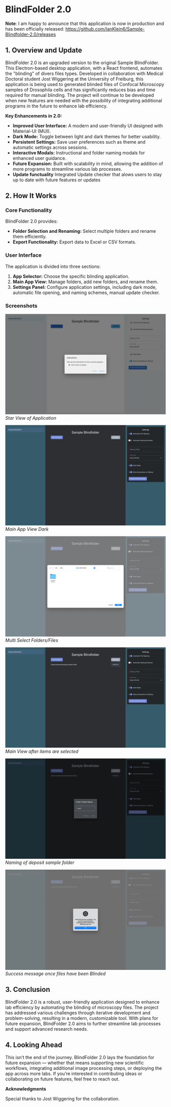 # BlindFolder 2.0

**Note**: I am happy to announce that this application is now in production and has been officially released: https://github.com/IanKlein6/Sample-Blindfolder-2.0/releases

## 1. Overview and Update

BlindFolder 2.0 is an upgraded version to the original Sample BlindFolder. This Electron-based desktop application, with a React frontend, automates the "blinding" of divers files types. Developed in collaboration with Medical Doctoral student Jost Wiggering at the University of Freiburg, this application is being used to generated blinded files of Confocal Microscopy samples of Drosophila cells and has significantly reduces bias and time required for manual blinding. The project will continue to be developed when new features are needed with the possibility of integrating additional programs in the future to enhance lab efficiency.

**Key Enhancements in 2.0:**
- **Improved User Interface:** A modern and user-friendly UI designed with Material-UI (MUI).
- **Dark Mode:** Toggle between light and dark themes for better usability.
- **Persistent Settings:** Save user preferences such as theme and automatic settings across sessions.
- **Interactive Modals:** Instructional and folder naming modals for enhanced user guidance.
- **Future Expansion:** Built with scalability in mind, allowing the addition of more programs to streamline various lab processes.
- **Update functuality** Integrated Update checker that alows users to stay up to date with future features or updates

## 2. How It Works

### Core Functionality

BlindFolder 2.0 provides:
- **Folder Selection and Renaming:** Select multiple folders and rename them efficiently.
- **Export Functionality:** Export data to Excel or CSV formats.

### User Interface

The application is divided into three sections:
1. **App Selector:** Choose the specific blinding application.
2. **Main App View:** Manage folders, add new folders, and rename them.
3. **Settings Panel:** Configure application settings, including dark mode, automatic file opening, and naming schemes, manual update checker.

### Screenshots

![Start View](images_readme/Start_View.png)
*Star View of Application*

![Dark View](images_readme/Main_View_DarkMode.png)
*Main App View Dark*

![Folder Selector](images_readme/Folder_Item_Selector.png)
*Multi Select Folders/Files*

![Items Selected](images_readme/Items_Selected.png)
*Main View after items are selected*

![Deposit Folder Naming](images_readme/Deposit_Folder_Naming.png)
*Naming of deposit sample folder*

![Successful Blinding](images_readme/Sucessful_Blinding.png)
*Success message once files have been Blinded*

## 3. Conclusion

BlindFolder 2.0 is a robust, user-friendly application designed to enhance lab efficiency by automating the blinding of microscopy files. The project has addressed various challenges through iterative development and problem-solving, resulting in a modern, customizable tool. With plans for future expansion, BlindFolder 2.0 aims to further streamline lab processes and support advanced research needs.

## 4. Looking Ahead

This isn’t the end of the journey. BlindFolder 2.0 lays the foundation for future expansion — whether that means supporting new scientific workflows, integrating additional image processing steps, or deploying the app across more labs.
If you’re interested in contributing ideas or collaborating on future features, feel free to reach out.

**Acknowledgments**

Special thanks to Jost Wiggering for the collaboration.
